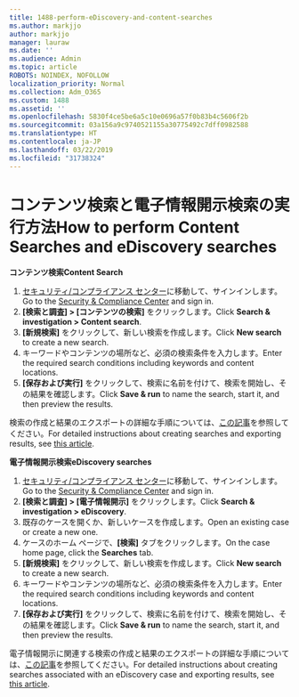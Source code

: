 ```yaml
---
title: 1488-perform-eDiscovery-and-content-searches
ms.author: markjjo
author: markjjo
manager: lauraw
ms.date: ''
ms.audience: Admin
ms.topic: article
ROBOTS: NOINDEX, NOFOLLOW
localization_priority: Normal
ms.collection: Adm_O365
ms.custom: 1488
ms.assetid: ''
ms.openlocfilehash: 5830f4ce5be6a5c10e0696a57f0b83b4c5606f2b
ms.sourcegitcommit: 03a156a9c9740521155a30775492c7dff0982588
ms.translationtype: HT
ms.contentlocale: ja-JP
ms.lasthandoff: 03/22/2019
ms.locfileid: "31738324"
---
```

# <a name="how-to-perform-content-searches-and-ediscovery-searches"></a><span data-ttu-id="cd562-102">コンテンツ検索と電子情報開示検索の実行方法</span><span class="sxs-lookup"><span data-stu-id="cd562-102">How to perform Content Searches and eDiscovery searches</span></span>

<span data-ttu-id="cd562-103">**コンテンツ検索**</span><span class="sxs-lookup"><span data-stu-id="cd562-103">**Content Search**</span></span>

1. <span data-ttu-id="cd562-104">[セキュリティ/コンプライアンス センター](https://protection.office.com)に移動して、サインインします。</span><span class="sxs-lookup"><span data-stu-id="cd562-104">Go to the [Security & Compliance Center](https://protection.office.com) and sign in.</span></span>
2. <span data-ttu-id="cd562-105">**[検索と調査] > [コンテンツの検索]** をクリックします。</span><span class="sxs-lookup"><span data-stu-id="cd562-105">Click **Search & investigation > Content search**.</span></span>
3. <span data-ttu-id="cd562-106">**[新規検索]** をクリックして、新しい検索を作成します。</span><span class="sxs-lookup"><span data-stu-id="cd562-106">Click **New search** to create a new search.</span></span>
4. <span data-ttu-id="cd562-107">キーワードやコンテンツの場所など、必須の検索条件を入力します。</span><span class="sxs-lookup"><span data-stu-id="cd562-107">Enter the required search conditions including keywords and content locations.</span></span>  
5. <span data-ttu-id="cd562-108">**[保存および実行]** をクリックして、検索に名前を付けて、検索を開始し、その結果を確認します。</span><span class="sxs-lookup"><span data-stu-id="cd562-108">Click **Save & run** to name the search, start it, and then preview the results.</span></span> 
 
<span data-ttu-id="cd562-109">検索の作成と結果のエクスポートの詳細な手順については、[この記事](https://docs.microsoft.com/office365/securitycompliance/content-search)を参照してください。</span><span class="sxs-lookup"><span data-stu-id="cd562-109">For detailed instructions about creating searches and exporting results, see [this article](https://docs.microsoft.com/office365/securitycompliance/content-search).</span></span>

<span data-ttu-id="cd562-110">**電子情報開示検索**</span><span class="sxs-lookup"><span data-stu-id="cd562-110">**eDiscovery searches**</span></span>

1. <span data-ttu-id="cd562-111">[セキュリティ/コンプライアンス センター](https://protection.office.com)に移動して、サインインします。</span><span class="sxs-lookup"><span data-stu-id="cd562-111">Go to the [Security & Compliance Center](https://protection.office.com) and sign in.</span></span>
2. <span data-ttu-id="cd562-112">**[検索と調査] > [電子情報開示]** をクリックします。</span><span class="sxs-lookup"><span data-stu-id="cd562-112">Click **Search & investigation > eDiscovery**.</span></span>
3. <span data-ttu-id="cd562-113">既存のケースを開くか、新しいケースを作成します。</span><span class="sxs-lookup"><span data-stu-id="cd562-113">Open an existing case or create a new one.</span></span>
4. <span data-ttu-id="cd562-114">ケースのホーム ページで、**[検索]** タブをクリックします。</span><span class="sxs-lookup"><span data-stu-id="cd562-114">On the case home page, click the **Searches** tab.</span></span>  
5. <span data-ttu-id="cd562-115">**[新規検索]** をクリックして、新しい検索を作成します。</span><span class="sxs-lookup"><span data-stu-id="cd562-115">Click **New search** to create a new search.</span></span>
6. <span data-ttu-id="cd562-116">キーワードやコンテンツの場所など、必須の検索条件を入力します。</span><span class="sxs-lookup"><span data-stu-id="cd562-116">Enter the required search conditions including keywords and content locations.</span></span>  
7. <span data-ttu-id="cd562-117">**[保存および実行]** をクリックして、検索に名前を付けて、検索を開始し、その結果を確認します。</span><span class="sxs-lookup"><span data-stu-id="cd562-117">Click **Save & run** to name the search, start it, and then preview the results.</span></span>

<span data-ttu-id="cd562-118">電子情報開示に関連する検索の作成と結果のエクスポートの詳細な手順については、[この記事](https://docs.microsoft.com/office365/securitycompliance/ediscovery-cases)を参照してください。</span><span class="sxs-lookup"><span data-stu-id="cd562-118">For detailed instructions about creating searches associated with an eDiscovery case and exporting results, see [this article](https://docs.microsoft.com/office365/securitycompliance/ediscovery-cases).</span></span>